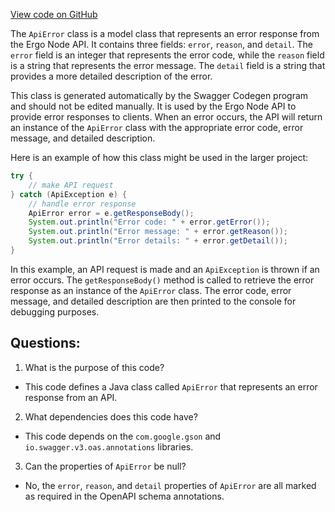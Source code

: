 [View code on GitHub](https://github.com/ergoplatform/ergo-appkit/java-client-generated/src/main/java/org/ergoplatform/restapi/client/ApiError.java)

The `ApiError` class is a model class that represents an error response from the Ergo Node API. It contains three fields: `error`, `reason`, and `detail`. The `error` field is an integer that represents the error code, while the `reason` field is a string that represents the error message. The `detail` field is a string that provides a more detailed description of the error.

This class is generated automatically by the Swagger Codegen program and should not be edited manually. It is used by the Ergo Node API to provide error responses to clients. When an error occurs, the API will return an instance of the `ApiError` class with the appropriate error code, error message, and detailed description.

Here is an example of how this class might be used in the larger project:

```java
try {
    // make API request
} catch (ApiException e) {
    // handle error response
    ApiError error = e.getResponseBody();
    System.out.println("Error code: " + error.getError());
    System.out.println("Error message: " + error.getReason());
    System.out.println("Error details: " + error.getDetail());
}
```

In this example, an API request is made and an `ApiException` is thrown if an error occurs. The `getResponseBody()` method is called to retrieve the error response as an instance of the `ApiError` class. The error code, error message, and detailed description are then printed to the console for debugging purposes.
## Questions: 
 1. What is the purpose of this code?
- This code defines a Java class called `ApiError` that represents an error response from an API.

2. What dependencies does this code have?
- This code depends on the `com.google.gson` and `io.swagger.v3.oas.annotations` libraries.

3. Can the properties of `ApiError` be null?
- No, the `error`, `reason`, and `detail` properties of `ApiError` are all marked as required in the OpenAPI schema annotations.